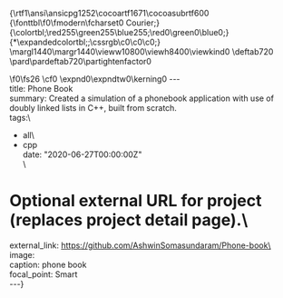 {\rtf1\ansi\ansicpg1252\cocoartf1671\cocoasubrtf600
{\fonttbl\f0\fmodern\fcharset0 Courier;}
{\colortbl;\red255\green255\blue255;\red0\green0\blue0;}
{\*\expandedcolortbl;;\cssrgb\c0\c0\c0;}
\margl1440\margr1440\vieww10800\viewh8400\viewkind0
\deftab720
\pard\pardeftab720\partightenfactor0

\f0\fs26 \cf0 \expnd0\expndtw0\kerning0
---\
title: Phone Book\
summary: Created a simulation of a phonebook application with use of doubly linked lists in C++, built from scratch.\
tags:\
- all\
- cpp\
date: "2020-06-27T00:00:00Z"\
\
# Optional external URL for project (replaces project detail page).\
external_link: https://github.com/AshwinSomasundaram/Phone-book\
\
image:\
  caption: phone book\
  focal_point: Smart\
---}
